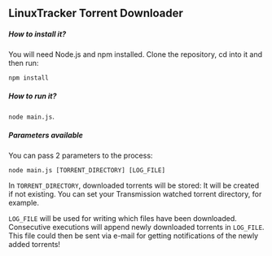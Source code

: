 ## LinuxTracker Torrent Downloader
##### How to install it?
You will need Node.js and npm installed. Clone the repository, cd into it and then run:

``npm install``

##### How to run it?

``node main.js``.

##### Parameters available

You can pass 2 parameters to the process:

``node main.js [TORRENT_DIRECTORY] [LOG_FILE]``

In ``TORRENT_DIRECTORY``, downloaded torrents will be stored: It will be created if not existing.
You can set your Transmission watched torrent directory, for example.

``LOG_FILE`` will be used for writing which files have been downloaded. 
Consecutive executions will append newly downloaded torrents in ``LOG_FILE``.
This file could then be sent via e-mail for getting notifications of the newly added torrents!